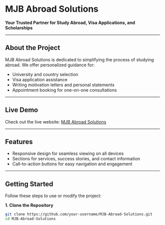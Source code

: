 # MJB Abroad Solutions
**Your Trusted Partner for Study Abroad, Visa Applications, and Scholarships**

---

## About the Project
MJB Abroad Solutions is dedicated to simplifying the process of studying abroad. We offer personalized guidance for:  
- University and country selection  
- Visa application assistance  
- Writing motivation letters and personal statements  
- Appointment booking for one-on-one consultations  

---

## Live Demo
Check out the live website: [MJB Abroad Solutions](https://your-username.github.io/MJB-Abroad-Solutions/)  

---

## Features
- Responsive design for seamless viewing on all devices  
- Sections for services, success stories, and contact information  
- Call-to-action buttons for easy navigation and engagement  

---

## Getting Started
Follow these steps to use or modify the project:  

**1. Clone the Repository**  
```bash
git clone https://github.com/your-username/MJB-Abroad-Solutions.git
cd MJB-Abroad-Solutions

